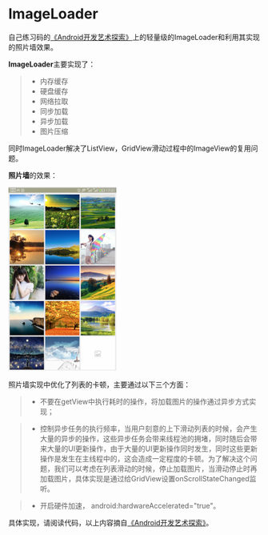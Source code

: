 # ImageLoader
自己练习码的[《Android开发艺术探索》][1]上的轻量级的ImageLoader和利用其实现的照片墙效果。

**ImageLoader**主要实现了：

> * 内存缓存
> * 硬盘缓存
> * 网络拉取
> * 同步加载
> * 异步加载
> * 图片压缩

同时ImageLoader解决了ListView，GridView滑动过程中的ImageView的复用问题。

**照片墙**的效果：


![此处输入图片的描述][2]
 

照片墙实现中优化了列表的卡顿，主要通过以下三个方面：

> * 不要在getView中执行耗时的操作，将加载图片的操作通过异步方式实现；

> * 控制异步任务的执行频率，当用户刻意的上下滑动列表的时候，会产生大量的异步的操作，这些异步任务会带来线程池的拥堵，同时随后会带来大量的UI更新操作，由于大量的UI更新操作同时发生，同时这些更新操作是发生在主线程中的，这会造成一定程度的卡顿。为了解决这个问题，我们可以考虑在列表滑动的时候，停止加载图片，当滑动停止时再加载图片，具体实现是通过给GridView设置onScrollStateChanged监听。

> * 开启硬件加速， android:hardwareAccelerated="true"。

具体实现，请阅读代码，以上内容摘自[《Android开发艺术探索》][1]。

[1]: https://book.douban.com/subject/26599538/
[2]: https://github.com/thinkerzhangyan/ImageLoader/blob/master/app/src/main/res/drawable/zhaopianqiang.png
